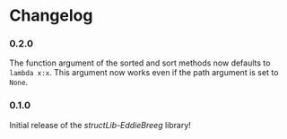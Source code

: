 # Changelog

### 0.2.0

The function argument of the sorted and sort methods now defaults to `lambda x:x`.
This argument now works even if the path argument is set to `None`.

### 0.1.0

Initial release of the _structLib-EddieBreeg_ library!